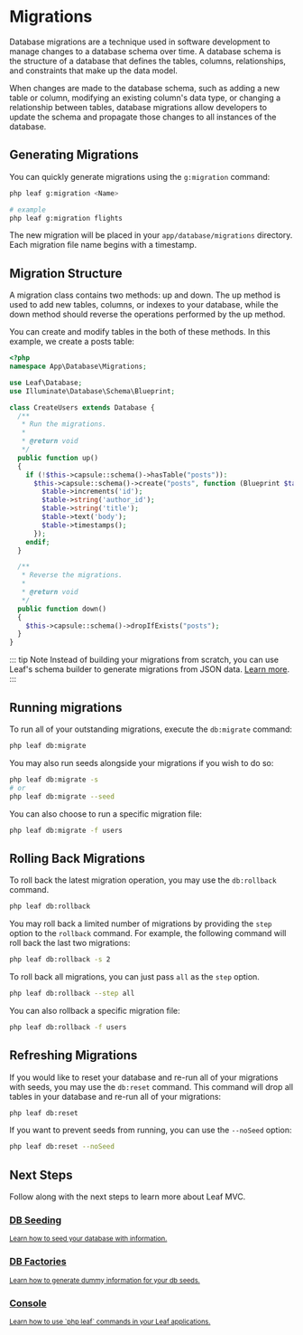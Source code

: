 # Migrations

<!-- markdownlint-disable no-inline-html -->

Database migrations are a technique used in software development to manage changes to a database schema over time. A database schema is the structure of a database that defines the tables, columns, relationships, and constraints that make up the data model.

When changes are made to the database schema, such as adding a new table or column, modifying an existing column's data type, or changing a relationship between tables, database migrations allow developers to update the schema and propagate those changes to all instances of the database.

## Generating Migrations

You can quickly generate migrations using the `g:migration` command:

```bash
php leaf g:migration <Name>

# example
php leaf g:migration flights
```

The new migration will be placed in your `app/database/migrations` directory. Each migration file name begins with a timestamp.

## Migration Structure

A migration class contains two methods: up and down. The up method is used to add new tables, columns, or indexes to your database, while the down method should reverse the operations performed by the up method.

You can create and modify tables in the both of these methods. In this example, we create a posts table:

```php
<?php
namespace App\Database\Migrations;

use Leaf\Database;
use Illuminate\Database\Schema\Blueprint;

class CreateUsers extends Database {
  /**
   * Run the migrations.
   *
   * @return void
   */
  public function up()
  {
    if (!$this->capsule::schema()->hasTable("posts")):
      $this->capsule::schema()->create("posts", function (Blueprint $table) {
        $table->increments('id');
        $table->string('author_id');
        $table->string('title');
        $table->text('body');
        $table->timestamps();
      });
    endif;
  }

  /**
   * Reverse the migrations.
   *
   * @return void
   */
  public function down()
  {
    $this->capsule::schema()->dropIfExists("posts");
  }
}
```

::: tip Note
Instead of building your migrations from scratch, you can use Leaf's schema builder to generate migrations from JSON data. [Learn more](/docs/mvc/schema).
:::

## Running migrations

To run all of your outstanding migrations, execute the `db:migrate` command:

```bash
php leaf db:migrate
```

You may also run seeds alongside your migrations if you wish to do so:

```bash
php leaf db:migrate -s
# or
php leaf db:migrate --seed
```

You can also choose to run a specific migration file:

```bash
php leaf db:migrate -f users
```

## Rolling Back Migrations

To roll back the latest migration operation, you may use the `db:rollback` command.

```bash
php leaf db:rollback
```

You may roll back a limited number of migrations by providing the `step` option to the `rollback` command. For example, the following command will roll back the last two migrations:

```bash
php leaf db:rollback -s 2
```

To roll back all migrations, you can just pass `all` as the `step` option.

```bash
php leaf db:rollback --step all
```

You can also rollback a specific migration file:

```bash
php leaf db:rollback -f users
```

## Refreshing Migrations

If you would like to reset your database and re-run all of your migrations with seeds, you may use the `db:reset` command. This command will drop all tables in your database and re-run all of your migrations:

```bash
php leaf db:reset
```

If you want to prevent seeds from running, you can use the `--noSeed` option:

```bash
php leaf db:reset --noSeed
```

## Next Steps

Follow along with the next steps to learn more about Leaf MVC.

<div class="vt-box-container next-steps">
  <a class="vt-box" href="/docs/mvc/seeds">
    <h3 class="next-steps-link">DB Seeding</h3>
    <small class="next-steps-caption">Learn how to seed your database with information.</small>
  </a>
  <a class="vt-box" href="/modules/mvc-core/factories">
    <h3 class="next-steps-link">DB Factories</h3>
    <small class="next-steps-caption">Learn how to generate dummy information for your db seeds.</small>
  </a>
  <a class="vt-box" href="/docs/mvc/console">
    <h3 class="next-steps-link">Console</h3>
    <small class="next-steps-caption">Learn how to use `php leaf` commands in your Leaf applications.</small>
  </a>
</div>
